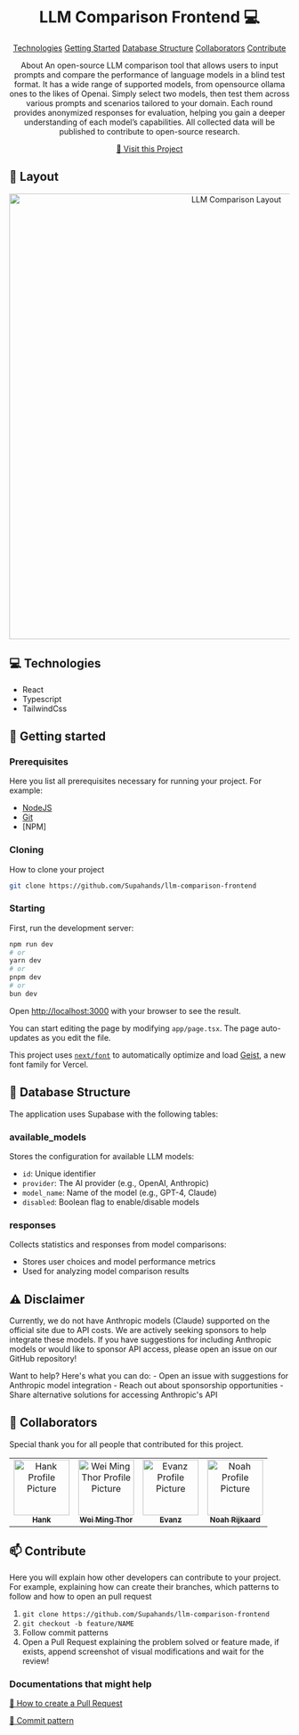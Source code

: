 <h1 align="center" style="font-weight: bold;">LLM Comparison Frontend    💻</h1>

<p align="center">
<a href="#tech">Technologies</a>
<a href="#started">Getting Started</a>
<a href="#database">Database Structure</a>
<a href="#colab">Collaborators</a>
<a href="#contribute">Contribute</a> 
</p>

<p align="center">About
An open-source LLM comparison tool that allows users to input prompts and compare the performance of language models in a blind test format.  It has a wide range of supported models, from opensource ollama ones to the likes of Openai. Simply select two models, then test them across various prompts and scenarios tailored to your domain. Each round provides anonymized responses for evaluation, helping you gain a deeper understanding of each model’s capabilities. All collected data will be published to contribute to open-source research. 
</p>

<p align="center">
<a href="https://github.com/Supahands/llm-comparison-frontend">📱 Visit this Project</a>
</p>
 
<h2 id="layout">🎨 Layout</h2>

<p align="center">

<!-- <video width="400" controls>
    <source src="https://cdn.prod.website-files.com/63024b20439fa61d4aee344c%2F6731bc611af67635a98649df_llm-comparison-video_1-transcode.mp4" type="video/mp4">
    Your browser does not support the video tag.
</video> -->
<p align="center">
<img src="https://cdn.prod.website-files.com/63024b20439fa61d4aee344c/6729815170f000c58463873c_select%20models-p-800.jpg" alt="LLM Comparison Layout" width="800"/>
</p>

</p>
 
<h2 id="technologies">💻 Technologies</h2>

- React
- Typescript
- TailwindCss

<h2 id="started">🚀 Getting started</h2>
 
<h3>Prerequisites</h3>

Here you list all prerequisites necessary for running your project. For example:

- [NodeJS](https://github.com/)
- [Git](https://github.com)
- [NPM]

<h3>Cloning</h3>

How to clone your project

```bash
git clone https://github.com/Supahands/llm-comparison-frontend
```

<h3>Starting</h3>

First, run the development server:

```bash
npm run dev
# or
yarn dev
# or
pnpm dev
# or
bun dev
```

Open [http://localhost:3000](http://localhost:3000) with your browser to see the result.

You can start editing the page by modifying `app/page.tsx`. The page auto-updates as you edit the file.

This project uses [`next/font`](https://nextjs.org/docs/app/building-your-application/optimizing/fonts) to automatically optimize and load [Geist](https://vercel.com/font), a new font family for Vercel.

<h2 id="database">💽 Database Structure </h2>

The application uses Supabase with the following tables:

### available_models

Stores the configuration for available LLM models:

- `id`: Unique identifier
- `provider`: The AI provider (e.g., OpenAI, Anthropic)
- `model_name`: Name of the model (e.g., GPT-4, Claude)
- `disabled`: Boolean flag to enable/disable models

### responses

Collects statistics and responses from model comparisons:

- Stores user choices and model performance metrics
- Used for analyzing model comparison results

<h2 id="disclaimer">⚠️ Disclaimer</h2>

<p>
Currently, we do not have Anthropic models (Claude) supported on the official site due to API costs. We are actively seeking sponsors to help integrate these models. If you have suggestions for including Anthropic models or would like to sponsor API access, please open an issue on our GitHub repository!
</p>

<p>
Want to help? Here's what you can do:
- Open an issue with suggestions for Anthropic model integration
- Reach out about sponsorship opportunities
- Share alternative solutions for accessing Anthropic's API
</p>

<h2 id="colab">🤝 Collaborators</h2>

<p>Special thank you for all people that contributed for this project.</p>
<table>
<tr>

<td align="center">
<a href="https://github.com/hank-supahands">
<img src="https://avatars.githubusercontent.com/hank-supahands" width="100px;" alt="Hank Profile Picture"/><br>
<sub>
<b>Hank</b>
</sub>
</a>
</td>

<td align="center">
<a href="https://github.com/wmthor">
<img src="https://avatars.githubusercontent.com/wmthor" width="100px;" alt="Wei Ming Thor Profile Picture"/><br>
<sub>
<b>Wei Ming Thor</b>
</sub>
</a>
</td>

<td align="center">
<a href="https://github.com/EvanZJ">
<img src="https://avatars.githubusercontent.com/EvanZJ" width="100px;" alt="Evanz Profile Picture"/><br>
<sub>
<b>Evanz</b>
</sub>
</a>
</td>

<td align="center">
<a href="https://github.com/OriginalByteMe">
<img src="https://avatars.githubusercontent.com/OriginalByteMe" width="100px;" alt="Noah Profile Picture"/><br>
<sub>
<b>Noah Rijkaard</b>
</sub>
</a>
</td>

</tr>
</table>
 
<h2 id="contribute">📫 Contribute</h2>

Here you will explain how other developers can contribute to your project. For example, explaining how can create their branches, which patterns to follow and how to open an pull request

1. `git clone https://github.com/Supahands/llm-comparison-frontend`
2. `git checkout -b feature/NAME`
3. Follow commit patterns
4. Open a Pull Request explaining the problem solved or feature made, if exists, append screenshot of visual modifications and wait for the review!

<h3>Documentations that might help</h3>

[📝 How to create a Pull Request](https://www.atlassian.com/git/tutorials/making-a-pull-request)

[💾 Commit pattern](https://gist.github.com/joshbuchea/6f47e86d2510bce28f8e7f42ae84c716)
